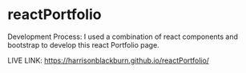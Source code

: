 # reactPortfolio

Development Process: I used a combination of react components and bootstrap to develop this react Portfolio page.

LIVE LINK: https://harrisonblackburn.github.io/reactPortfolio/
